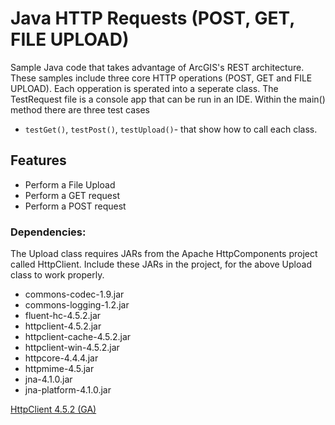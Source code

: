 Java HTTP Requests (POST, GET, FILE UPLOAD)
============================================

Sample Java code that takes advantage of ArcGIS's REST architecture. These samples include three core HTTP operations (POST, GET and FILE UPLOAD).
Each opperation is sperated into a seperate class.  The TestRequest file is a console app that can be run in an IDE.  Within the main() method there are three test cases
 - ```testGet()```, ```testPost()```, ```testUpload()```-  that show how to call each class.

## Features

* Perform a File Upload
* Perform a GET request
* Perform a POST request


### Dependencies:

The Upload class requires JARs from the Apache HttpComponents project called HttpClient.  Include these JARs in the project, for the above Upload class to work properly.

* commons-codec-1.9.jar
* commons-logging-1.2.jar
* fluent-hc-4.5.2.jar
* httpclient-4.5.2.jar 
* httpclient-cache-4.5.2.jar
* httpclient-win-4.5.2.jar
* httpcore-4.4.4.jar
* httpmime-4.5.jar
* jna-4.1.0.jar
* jna-platform-4.1.0.jar

[HttpClient 4.5.2 (GA)](http://hc.apache.org/downloads.cgi)
